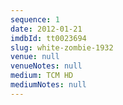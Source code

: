 ```yaml
---
sequence: 1
date: 2012-01-21
imdbId: tt0023694
slug: white-zombie-1932
venue: null
venueNotes: null
medium: TCM HD
mediumNotes: null
---
```


